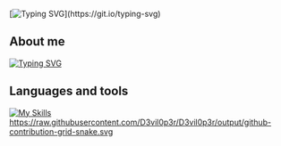 [![Typing SVG](https://readme-typing-svg.demolab.com?font=Fira+Code&size=30&pause=1000&width=435&lines=Hi+there+!)](https://git.io/typing-svg)
## About me
[![Typing SVG](https://readme-typing-svg.demolab.com/?lines=First+line+of+text;Second+line+of+text)](https://git.io/typing-svg)
## Languages and tools
[![My Skills](https://skillicons.dev/icons?i=js,ts,react,redux,sass,css,html,vscode,figma,graphql,jquery,nodejs,ps,github,styledcomponents,bootstrap&perline=8)](https://skillicons.dev)
https://raw.githubusercontent.com/D3vil0p3r/D3vil0p3r/output/github-contribution-grid-snake.svg
